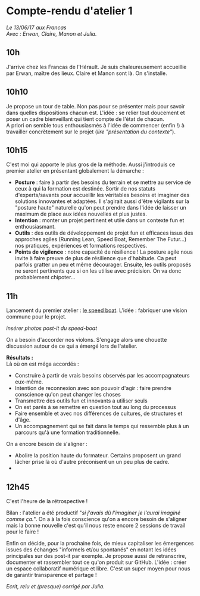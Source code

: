 # Compte-rendu d'atelier 1  
*Le 13/06/17 aux Francas*  
*Avec : Erwan, Claire, Manon et Julia.*

## 10h
J'arrive chez les Francas de l'Hérault. Je suis chaleureusement accueillie par Erwan, maître des lieux.
Claire et Manon sont là.
On s'installe.

## 10h10
Je propose un tour de table. Non pas pour se présenter mais pour savoir dans quelles dispositions chacun est. L'idée : se relier tout doucement et poser un cadre bienveillant qui tient compte de l'état de chacun.  
A priori on semble tous enthousiasmés à l'idée de commencer (enfin !) à travailler concrètement sur le projet (*lire "présentation du contexte"*).

## 10h15
C'est moi qui apporte le plus gros de la méthode. Aussi j'introduis ce premier atelier en présentant globalement la démarche :  
- **Posture** : faire à partir des besoins du terrain et se mettre au service de ceux à qui la formation est destinée. Sortir de nos statuts d'experts/savants pour accueillir les véritables besoins et imaginer des solutions innovantes et adaptées. Il s'agirait aussi d'être vigilants sur la "posture haute" naturelle qu'on peut prendre dans l'idée de laisser un maximum de place aux idées nouvelles et plus justes.  
- **Intention** : monter un projet pertinent et utile dans un contexte fun et enthousiasmant.  
- **Outils** : des outils de développement de projet fun et efficaces issus des approches agiles (Running Lean, Speed Boat, Remember The Futur...) nos pratiques, expériences et formations respectives.  
- **Points de vigilence** : notre capacité de résilience ! La posture agile nous invite à faire preuve de plus de résilience que d'habitude. Ca peut parfois gratter un peu et même décourager. Ensuite, les outils proposés ne seront pertinents que si on les utilise avec précision. On va donc probablement chipoter...

## 11h
Lancement du premier atelier : [le speed boat](https://github.com/gymkhana-fr/gymkhana-contenu/blob/master/contributions/4_tous-dans-le-meme-bateau.md). L'idée : fabriquer une vision commune pour le projet.

*insérer photos post-it du speed-boat*

On a besoin d'accorder nos violons. S'engage alors une chouette discussion autour de ce qui a émergé lors de l'atelier.

**Résultats :**  
Là où on est méga accordés :
- Construire à partir de vrais besoins observés par les accompagnateurs eux-même.
- Intention de reconnexion avec son pouvoir d'agir : faire prendre conscience qu'on peut changer les choses
- Transmettre des outils fun et innovants a utiliser seuls
- On est parés à se remettre en question tout au long du processus
- Faire ensemble et avec nos différences de cultures, de structures et d'âge.
- Un accompagnement qui se fait dans le temps qui ressemble plus à un parcours qu'à une formation traditionnelle.

On a encore besoin de s'aligner :
- Abolire la position haute du formateur. Certains proposent un grand lâcher prise là où d'autre préconisent un un peu plus de cadre.
-

## 12h45
C'est l'heure de la rétrospective !

Bilan : l'atelier a été productif "*si j'avais dû l'imaginer je l'aurai imaginé comme ça.*". On a à la fois conscience qu'on a encore besoin de s'aligner mais la bonne nouvelle c'est qu'il nous reste encore 2 sessions de travail pour le faire !

Enfin on décide, pour la prochaine fois, de mieux capitaliser les émergences issues des échanges "informels et/ou spontanés" en notant les idées principales sur des post-it par exemple. Je propose aussi de retranscrire, documenter et rassembler tout ce qu'on produit sur GitHub. L'idée : créer un espace collaboratif numérique et libre. C'est un super moyen pour nous de garantir transparence et partage !

*Ecrit, relu et (presque) corrigé par Julia.*
